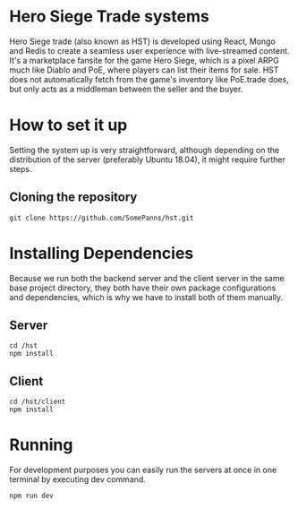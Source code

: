 # Hero Siege Trade systems
Hero Siege trade (also known as HST) is developed using React, Mongo and Redis to create a seamless user experience with live-streamed content. It's a marketplace fansite for the game Hero Siege, which is a pixel ARPG much like Diablo and PoE, where players can list their items for sale. HST does not automatically fetch from the game's inventory like PoE.trade does, but only acts as a middleman between the seller and the buyer.

# How to set it up
Setting the system up is very straightforward, although depending on the distribution of the server (preferably Ubuntu 18.04), it might require further steps.

## Cloning the repository
```
git clone https://github.com/SomePanns/hst.git
```

# Installing Dependencies
Because we run both the backend server and the client server in the same base project directory, they both have their own package configurations and dependencies, which is why we have to install both of them manually.

## Server
```
cd /hst
npm install
```

## Client
```
cd /hst/client
npm install
```

# Running
For development purposes you can easily run the servers at once in one terminal by executing dev command.
```
npm run dev
```
